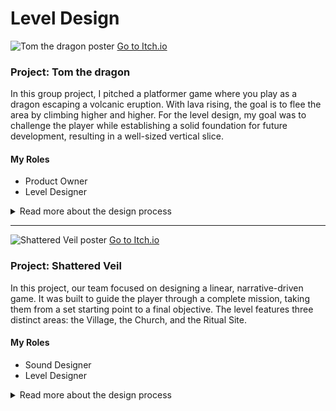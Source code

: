 <div class="page-content">
  <h1 class="page-title">Level Design</h1>

  <div class="project-card">
    <div class="project-flex-container">
      <div class="project-image-column">
        <img src="{{ '/Images/gp1poster2.png' | relative_url }}" alt="Tom the dragon poster">
        <a href="https://futuregames.itch.io/tomthedragon" class="itchio-link" target="_blank" rel="noopener noreferrer">
          <i class="fa-brands fa-itch-io"></i> Go to Itch.io
        </a>
      </div>
      <div class="project-text-column">
        <h3>Project: Tom the dragon</h3>
        <p>In this group project, I pitched a platformer game where you play as a dragon escaping a volcanic eruption. With lava rising, the goal is to flee the area by climbing higher and higher. For the level design, my goal was to challenge the player while establishing a solid foundation for future development, resulting in a well-sized vertical slice.</p>
        <div class="project-roles">
          <h4>My Roles</h4>
          <ul>
            <li>Product Owner</li>
            <li>Level Designer</li>
          </ul>
        </div>
      </div>
    </div>
    <div class="project-details-row">
      <details>
        <summary>Read more about the design process</summary>
        <div class="details-content">
          <div class="process-stage">
            <h3>Alpha Stage: Level Layout & Flow</h3>
            </div>
          <div class="process-stage">
            <h3>Beta Stage: Refinement & Playtesting</h3>
            </div>
          <div class="process-stage">
            <h3>Gold Stage: Final Polish & Bug Fixing</h3>
            </div>
        </div>
      </details>
    </div>
  </div> <hr style="border-color: #555;">
  
  <div class="project-card">
    <div class="project-flex-container">
      <div class="project-image-column">
        <img src="{{ '/Images/gp2poster1.jpg' | relative_url }}" alt="Shattered Veil poster">
        <a href="https://futuregames.itch.io/shattered-veil" class="itchio-link" target="_blank" rel="noopener noreferrer">
          <i class="fa-brands fa-itch-io"></i> Go to Itch.io
        </a>
      </div>
      <div class="project-text-column">
        <h3>Project: Shattered Veil</h3>
        <p>In this project, our team focused on designing a linear, narrative-driven game. It was built to guide the player through a complete mission, taking them from a set starting point to a final objective. The level features three distinct areas: the Village, the Church, and the Ritual Site.</p>
        <div class="project-roles">
          <h4>My Roles</h4>
          <ul>
            <li>Sound Designer</li>
            <li>Level Designer</li>
          </ul>
        </div>
      </div>
    </div>
    <div class="project-details-row">
      <details>
        <summary>Read more about the design process</summary>
        <div class="details-content">
          </div>
      </details>
    </div>
  </div> </div>

